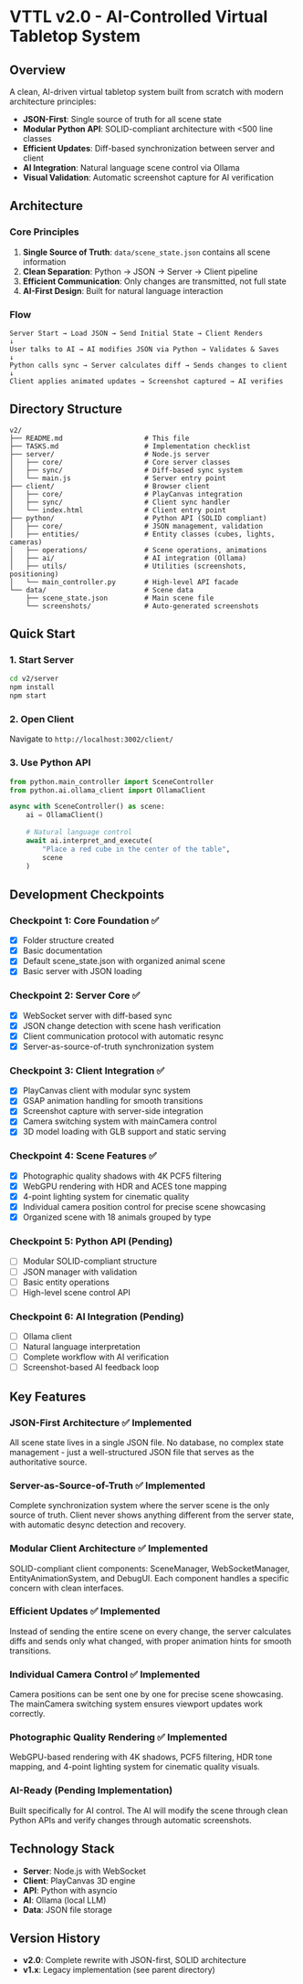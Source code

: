 # VTTL v2.0 - AI-Controlled Virtual Tabletop System

## Overview
A clean, AI-driven virtual tabletop system built from scratch with modern architecture principles:

- **JSON-First**: Single source of truth for all scene state
- **Modular Python API**: SOLID-compliant architecture with <500 line classes
- **Efficient Updates**: Diff-based synchronization between server and client
- **AI Integration**: Natural language scene control via Ollama
- **Visual Validation**: Automatic screenshot capture for AI verification

## Architecture

### Core Principles
1. **Single Source of Truth**: `data/scene_state.json` contains all scene information
2. **Clean Separation**: Python → JSON → Server → Client pipeline
3. **Efficient Communication**: Only changes are transmitted, not full state
4. **AI-First Design**: Built for natural language interaction

### Flow
```
Server Start → Load JSON → Send Initial State → Client Renders
↓
User talks to AI → AI modifies JSON via Python → Validates & Saves
↓
Python calls sync → Server calculates diff → Sends changes to client
↓
Client applies animated updates → Screenshot captured → AI verifies
```

## Directory Structure
```
v2/
├── README.md                    # This file
├── TASKS.md                     # Implementation checklist
├── server/                      # Node.js server
│   ├── core/                    # Core server classes
│   ├── sync/                    # Diff-based sync system
│   └── main.js                  # Server entry point
├── client/                      # Browser client
│   ├── core/                    # PlayCanvas integration
│   ├── sync/                    # Client sync handler
│   └── index.html               # Client entry point
├── python/                      # Python API (SOLID compliant)
│   ├── core/                    # JSON management, validation
│   ├── entities/                # Entity classes (cubes, lights, cameras)
│   ├── operations/              # Scene operations, animations
│   ├── ai/                      # AI integration (Ollama)
│   ├── utils/                   # Utilities (screenshots, positioning)
│   └── main_controller.py       # High-level API facade
└── data/                        # Scene data
    ├── scene_state.json         # Main scene file
    └── screenshots/             # Auto-generated screenshots
```

## Quick Start

### 1. Start Server
```bash
cd v2/server
npm install
npm start
```

### 2. Open Client
Navigate to `http://localhost:3002/client/`

### 3. Use Python API
```python
from python.main_controller import SceneController
from python.ai.ollama_client import OllamaClient

async with SceneController() as scene:
    ai = OllamaClient()
    
    # Natural language control
    await ai.interpret_and_execute(
        "Place a red cube in the center of the table", 
        scene
    )
```

## Development Checkpoints

### Checkpoint 1: Core Foundation ✅
- [x] Folder structure created
- [x] Basic documentation
- [x] Default scene_state.json with organized animal scene
- [x] Basic server with JSON loading

### Checkpoint 2: Server Core ✅
- [x] WebSocket server with diff-based sync
- [x] JSON change detection with scene hash verification
- [x] Client communication protocol with automatic resync
- [x] Server-as-source-of-truth synchronization system

### Checkpoint 3: Client Integration ✅
- [x] PlayCanvas client with modular sync system
- [x] GSAP animation handling for smooth transitions
- [x] Screenshot capture with server-side integration
- [x] Camera switching system with mainCamera control
- [x] 3D model loading with GLB support and static serving

### Checkpoint 4: Scene Features ✅
- [x] Photographic quality shadows with 4K PCF5 filtering
- [x] WebGPU rendering with HDR and ACES tone mapping
- [x] 4-point lighting system for cinematic quality
- [x] Individual camera position control for precise scene showcasing
- [x] Organized scene with 18 animals grouped by type

### Checkpoint 5: Python API (Pending)
- [ ] Modular SOLID-compliant structure
- [ ] JSON manager with validation
- [ ] Basic entity operations
- [ ] High-level scene control API

### Checkpoint 6: AI Integration (Pending)
- [ ] Ollama client
- [ ] Natural language interpretation
- [ ] Complete workflow with AI verification
- [ ] Screenshot-based AI feedback loop

## Key Features

### JSON-First Architecture ✅ Implemented
All scene state lives in a single JSON file. No database, no complex state management - just a well-structured JSON file that serves as the authoritative source.

### Server-as-Source-of-Truth ✅ Implemented
Complete synchronization system where the server scene is the only source of truth. Client never shows anything different from the server state, with automatic desync detection and recovery.

### Modular Client Architecture ✅ Implemented
SOLID-compliant client components: SceneManager, WebSocketManager, EntityAnimationSystem, and DebugUI. Each component handles a specific concern with clean interfaces.

### Efficient Updates ✅ Implemented
Instead of sending the entire scene on every change, the server calculates diffs and sends only what changed, with proper animation hints for smooth transitions.

### Individual Camera Control ✅ Implemented
Camera positions can be sent one by one for precise scene showcasing. The mainCamera switching system ensures viewport updates work correctly.

### Photographic Quality Rendering ✅ Implemented
WebGPU-based rendering with 4K shadows, PCF5 filtering, HDR tone mapping, and 4-point lighting system for cinematic quality visuals.

### AI-Ready (Pending Implementation)
Built specifically for AI control. The AI will modify the scene through clean Python APIs and verify changes through automatic screenshots.

## Technology Stack
- **Server**: Node.js with WebSocket
- **Client**: PlayCanvas 3D engine
- **API**: Python with asyncio
- **AI**: Ollama (local LLM)
- **Data**: JSON file storage

## Version History
- **v2.0**: Complete rewrite with JSON-first, SOLID architecture
- **v1.x**: Legacy implementation (see parent directory)